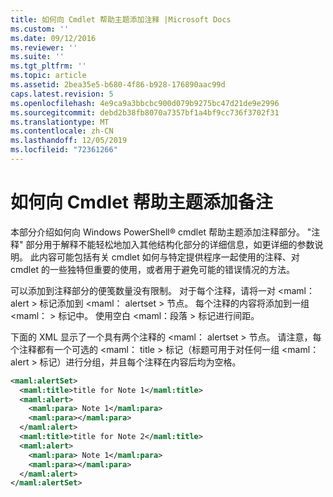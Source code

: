 ```yaml
---
title: 如何向 Cmdlet 帮助主题添加注释 |Microsoft Docs
ms.custom: ''
ms.date: 09/12/2016
ms.reviewer: ''
ms.suite: ''
ms.tgt_pltfrm: ''
ms.topic: article
ms.assetid: 2bea35e5-b680-4f86-b928-176890aac99d
caps.latest.revision: 5
ms.openlocfilehash: 4e9ca9a3bbcbc900d079b9275bc47d21de9e2996
ms.sourcegitcommit: debd2b38fb8070a7357bf1a4bf9cc736f3702f31
ms.translationtype: MT
ms.contentlocale: zh-CN
ms.lasthandoff: 12/05/2019
ms.locfileid: "72361266"
---
```

# <a name="how-to-add-notes-to-a-cmdlet-help-topic"></a>如何向 Cmdlet 帮助主题添加备注

本部分介绍如何向 Windows PowerShell® cmdlet 帮助主题添加注释部分。 "注释" 部分用于解释不能轻松地加入其他结构化部分的详细信息，如更详细的参数说明。 此内容可能包括有关 cmdlet 如何与特定提供程序一起使用的注释、对 cmdlet 的一些独特但重要的使用，或者用于避免可能的错误情况的方法。

可以添加到注释部分的便笺数量没有限制。 对于每个注释，请将一对 \<maml： alert > 标记添加到 \<maml： alertset > 节点。 每个注释的内容将添加到一组 \<maml： > 标记中。 使用空白 \<maml：段落 > 标记进行间距。

下面的 XML 显示了一个具有两个注释的 \<maml： alertset > 节点。 请注意，每个注释都有一个可选的 \<maml： title > 标记（标题可用于对任何一组 \<maml： alert > 标记）进行分组，并且每个注释在内容后均为空格。

```xml
<maml:alertSet>
  <maml:title>title for Note 1</maml:title>
  <maml:alert>
    <maml:para> Note 1</maml:para>
    <maml:para></maml:para>
  </maml:alert>
  <maml:title>title for Note 2</maml:title>
  <maml:alert>
    <maml:para> Note 1</maml:para>
    <maml:para></maml:para>
  </maml:alert>
</maml:alertSet>
```



